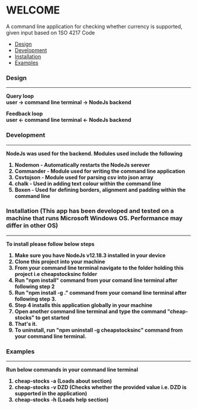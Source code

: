 <h1><b>WELCOME</b></h1>
<p> A command line application for checking whether currency is supported, given input based on 1SO 4217 Code</p>
<ul>
<li><a href="#design">Design</a></li>
<li><a href="#development">Development</a></li>
<li><a href="#installation">Installation</a></li>
<li><a href="#examples">Examples</a></li>
</ul>

<h3 id="design"><b>Design</b></h3>
<hr>

<p>


<b>Query loop<b><br>
user &rarr; command line terminal &rarr; NodeJs backend 

<b>Feedback loop</b><br>
user &larr; command line terminal &larr; NodeJs backend 


</p>


<h3 id="development"><b>Development</b></h3>
<hr>
<p>
NodeJs was used for the backend.
Modules used include the following
<ol>
<li> Nodemon - Automatically restarts the NodeJs serever</li>
<li> Commander - Module used for writing the command line application</li>
<li>Csvtojson - Module used for parsing csv into json array </li>
<li>chalk - Used in adding text colour within the command line </li>
<li>Boxen - Used for defining borders, alignment and padding within the command line </li>
</ol>
</p>
<h3 id="installation"><b>Installation (This app has been developed and tested on a machine that runs Microsoft Windows OS. Performance may differ in other OS) </b></h3>

<hr>

<p>To install please follow below steps

<ol>
<li>Make sure you have NodeJs v12.18.3 installed in your device</li>
<li>Clone this project into your machine</li>
<li>From your command line terminal navigate to the folder holding this project i.e cheapstocksinc folder</li>
<li>Run "npm install" command from your comand line terminal after following step 2</li>
<li>Run "npm install -g ." command from your comand line terminal after following step 3.</li>
<li>Step 4 installs this application globally in your machine</li>
<li>Open another command line terminal and type the command "cheap-stocks" to get started</li>
<li>That's it. </li>
<li>To uninstall, run "npm uninstall -g cheapstocksinc" command from your command line terminal.</li>
</ol>


</p>

<h3 id="examples"><b>Examples</b></h3>

<hr>

<p>Run below commands in your command line terminal <ol>
<li>cheap-stocks -a      (Loads about section)</li>
<li>cheap-stocks -v DZD  (Checks whether the provided value i.e. DZD is supported in the application)</li>
<li>cheap-stocks -h      (Loads help section)</li>
</ol> </p>
